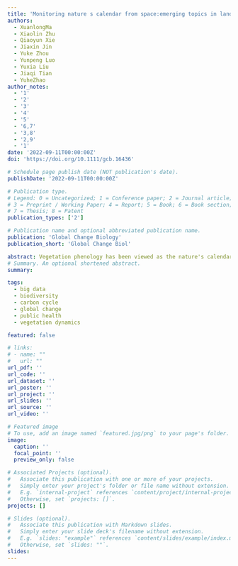 ```yaml
---
title: 'Monitoring nature s calendar from space:emerging topics in land surface phenology and associated opportunities for science applications'
authors:
  - XuanlongMa
  - Xiaolin Zhu
  - Qiaoyun Xie
  - Jiaxin Jin
  - Yuke Zhou
  - Yunpeng Luo
  - Yuxia Liu
  - Jiaqi Tian
  - YuheZhao 
author_notes:
  - '1'
  - '2'
  - '3'
  - '4'
  - '5'
  - '6,7'
  - '3,8'
  - '2,9'
  - '1'
date: '2022-09-11T00:00:00Z'
doi: 'https://doi.org/10.1111/gcb.16436'

# Schedule page publish date (NOT publication's date).
publishDate: '2022-09-11T00:00:00Z'

# Publication type.
# Legend: 0 = Uncategorized; 1 = Conference paper; 2 = Journal article;
# 3 = Preprint / Working Paper; 4 = Report; 5 = Book; 6 = Book section;
# 7 = Thesis; 8 = Patent
publication_types: ['2']

# Publication name and optional abbreviated publication name.
publication: 'Global Change Biology'
publication_short: 'Global Change Biol'

abstract: Vegetation phenology has been viewed as the nature's calendar and an integrative in-dicator of plant-climate interactions. The correct representation of vegetation phenol-ogy is important for models to accurately simulate the exchange of carbon, water, and energy between the vegetated land surface and the atmosphere. Remote sensing has advanced the monitoring of vegetation phenology by providing spatially and temporally continuous data that together with conventional ground observations offers a unique contribution to our knowledge about the environmental impact on ecosystems as well as the ecological adaptations and feedback to global climate change. Land surface phe-nology (LSP) is defined as the use of satellites to monitor seasonal dynamics in vegetated land surfaces and to estimate phenological transition dates. LSP, as an interdisciplinary subject among remote sensing, ecology, and biometeorology, has undergone rapid de-velopment over the past few decades. Recent advances in sensor technologies, as well as data fusion techniques, have enabled novel phenology retrieval algorithms that re-fine phenology details at even higher spatiotemporal resolutions, providing new insights into ecosystem dynamics. As such, here we summarize the recent advances in LSP and the associated opportunities for science applications. We focus on the remaining chal-lenges, promising techniques, and emerging topics that together we believe will truly form the very frontier of the global LSP research field.
# Summary. An optional shortened abstract.
summary: 

tags:
  - big data
  - biodiversity
  - carbon cycle
  - global change
  - public health
  - vegetation dynamics

featured: false

# links:
# - name: ""
#   url: ""
url_pdf: ''
url_code: ''
url_dataset: ''
url_poster: ''
url_project: ''
url_slides: ''
url_source: ''
url_video: ''

# Featured image
# To use, add an image named `featured.jpg/png` to your page's folder.
image:
  caption: ''
  focal_point: ''
  preview_only: false

# Associated Projects (optional).
#   Associate this publication with one or more of your projects.
#   Simply enter your project's folder or file name without extension.
#   E.g. `internal-project` references `content/project/internal-project/index.md`.
#   Otherwise, set `projects: []`.
projects: []

# Slides (optional).
#   Associate this publication with Markdown slides.
#   Simply enter your slide deck's filename without extension.
#   E.g. `slides: "example"` references `content/slides/example/index.md`.
#   Otherwise, set `slides: ""`.
slides:
---
```


